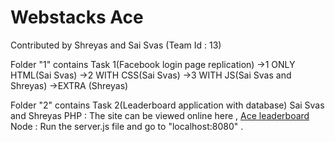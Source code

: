 # Webstacks Ace
Contributed by Shreyas and Sai Svas (Team Id : 13)

Folder "1" contains Task 1(Facebook login page replication)
->1 ONLY HTML(Sai Svas)
->2 WITH CSS(Sai Svas)
->3 WITH JS(Sai Svas and Shreyas)
->EXTRA (Shreyas)

Folder "2" contains Task 2(Leaderboard application with database)
Sai Svas and Shreyas
PHP : The site can be viewed online here , <a href="https://aceleaderboard.000webhostapp.com/">Ace leaderboard</a>
Node : Run the server.js file and go to "localhost:8080" .
